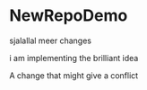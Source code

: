 # NewRepoDemo
 sjalallal
 meer changes

 i am implementing the brilliant idea

 A change that might give a conflict
 